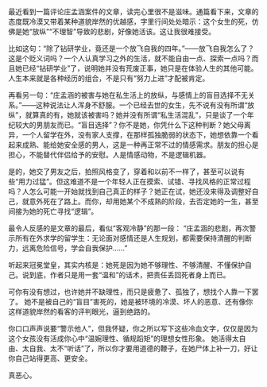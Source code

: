 最近看到一篇评论庄孟涵案件的文章，读完心里很不是滋味。通篇看下来，文章的态度既冷漠又带着某种道貌岸然的优越感，字里行间处处暗示：这个女生的死，仿佛是她“放纵”“不理智”导致的悲剧，好像她活该。这让我很难接受。

比如这句：“除了钻研学业，竟还是一个放飞自我的四年。”——放飞自我怎么了？这是个贬义词吗？一个人认真学习之外的生活，就不能自由一点、探索一点吗？而且她已经“钻研学业”了，说明她并没有荒废正事，她只是在体验人生的其他可能。人生本来就是各种经历的组合，不是只有“努力上进”才配被肯定。

再看另一句：“庄孟涵的被害与她在私生活上的放纵，与感情上的盲目选择不无关系。”——这种说法让人浑身不舒服。一个已经去世的女生，先不说有没有所谓“放纵”，就算真的有，她就该被害吗？她并没有所谓“私生活混乱”，只是谈了一个年纪较大的男朋友而已。“盲目选择”？你不是她，你凭什么下这种判断？她父母离异，一个人留学在外，没有家人支撑，在那样孤独脆弱的状态下，她想依靠一个看起来成熟、能给她安全感的男人，这是一种再正常不过的情感需求。朋友的担心是担心，不能替代伴侣给予的安慰。人是情感动物，不是逻辑机器。

是的，她交了男友之后，拍照风格变了，穿着和以前不一样了，甚至可以说有些“用力过猛”。但这难道不是一个年轻人正在摸索、试错、寻找风格的正常过程吗？人怎么可能一开始就找到自己真正的样子？她正在试，她还没来得及调整好自己，就意外死在了路上。而你，却用她某个不成熟的阶段，去否定她的一生，甚至间接为她的死亡寻找“逻辑”。

最令人反感的是文章的最后，看似“客观冷静”的那一段：
 “庄孟涵的悲剧，再次警示所有在外求学的留学生：无论面对感情还是人生规划，都需要保持清醒的判断力，远离危险信号，学会自我保护……”

听起来冠冕堂皇，其实内核是：她死是因为她不够理性、不够清醒、不懂保护自己。说到底，作者只是用一套“温和”的话术，把责任丢回死者身上而已。

可你有没有想过，也许她并不缺理性，而只是疲惫了、孤独了，想找个人靠一下罢了。
 她不是被自己的“盲目”害死的，她是被环境的冷漠、坏人的恶意、还有像你这样道貌岸然的看客的评判眼光，逼到绝路的。

你口口声声说要“警示他人”，但我怀疑，你之所以写下这些冷血文字，仅仅是因为这个女孩没有活成你心中“温婉理性、循规蹈矩”的理想女性形象。
 她活得太自由、太自我、太不“听话”了，所以你才要用道德的鞭子，在她尸体上补一刀，好让你自己站得更高、更安全。

真恶心。